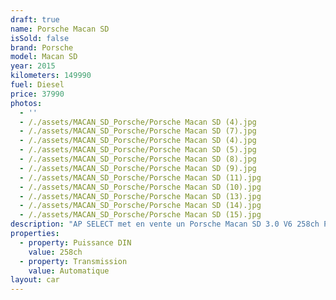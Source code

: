 ```yaml
---
draft: true
name: Porsche Macan SD
isSold: false
brand: Porsche
model: Macan SD
year: 2015
kilometers: 149990
fuel: Diesel
price: 37990
photos:
  - ''
  - /./assets/MACAN_SD_Porsche/Porsche Macan SD (4).jpg
  - /./assets/MACAN_SD_Porsche/Porsche Macan SD (7).jpg
  - /./assets/MACAN_SD_Porsche/Porsche Macan SD (4).jpg
  - /./assets/MACAN_SD_Porsche/Porsche Macan SD (5).jpg
  - /./assets/MACAN_SD_Porsche/Porsche Macan SD (8).jpg
  - /./assets/MACAN_SD_Porsche/Porsche Macan SD (9).jpg
  - /./assets/MACAN_SD_Porsche/Porsche Macan SD (11).jpg
  - /./assets/MACAN_SD_Porsche/Porsche Macan SD (10).jpg
  - /./assets/MACAN_SD_Porsche/Porsche Macan SD (13).jpg
  - /./assets/MACAN_SD_Porsche/Porsche Macan SD (14).jpg
  - /./assets/MACAN_SD_Porsche/Porsche Macan SD (15).jpg
description: "AP SELECT met en vente un Porsche Macan SD 3.0 V6 258ch PDK.\nModèle du 03/2015 avec 149900km.\n\nCouleur Gris Quartz métallic, intérieur cuir entendu expresso et intérieur bois laqué.\n\nCarte Grise française \U0001F1EB\U0001F1F7 sans malus\n\nLe véhicule est en parfait état avec carnet complet et historique suivi.\n\nPneus et freins en parfait état.\n\nVendu avec une garantie 6 mois.\n\nÉquipements et options :\n- Boîte PDK 8\n- Pack Chrono\n- Pack intérieur bois laqué\n- Phares PDLS\n- Suspensions pilotées\n- PASM +\n- Freinage étriers gris\n- Jantes Turbo design 21 pouces\n- Intérieur Cuir entendu / surpiqûres noir\n- Sièges électrique 14 positions à mémoire\n- Sièges chauffants\n- Volant Sport multifonctions\n- Régulateur de vitesse\n- Caméra de recul\n- Radars de stationnement avant / arrière\n- Ouverture / fermeture coffre électrique\n\nDisponible et visible sur RDV pour acheteur sérieux.\n\nPossibilité d'une garantie 3, 6 ou 12 mois en supplément.\n\nRéalisation des démarches d'immatriculation.\n\nAP SELECT c'est des solutions de courtage et conciergerie sur mesure pour profiter librement de sa passion et de son patrimoine.\n\nPrenez le volant, AP SELECT s'occupe du reste."
properties:
  - property: Puissance DIN
    value: 258ch
  - property: Transmission
    value: Automatique
layout: car
---
```


